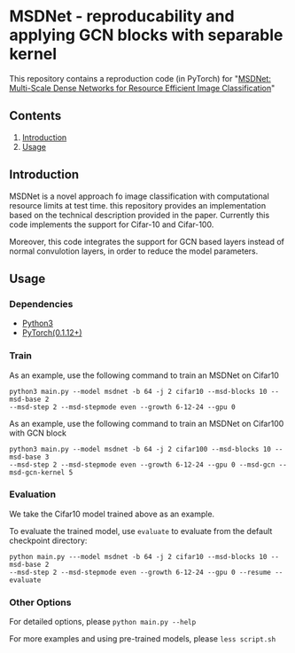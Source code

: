 # MSDNet - reproducability and applying GCN blocks with separable kernel

This repository contains a reproduction code
(in PyTorch) for
"[MSDNet: Multi-Scale Dense Networks for Resource Efficient Image Classification](https://arxiv.org/abs/1703.09844)"

## Contents

1. [Introduction](#introduction)
2. [Usage](#usage)

## Introduction

MSDNet is a novel approach fo image classification with computational resource limits
at test time. this repository provides an implementation based on the technical description
provided in the paper. Currently this code implements the support for Cifar-10 and Cifar-100.

Moreover, this code integrates the support for GCN based layers instead of normal convulotion layers,
in order to reduce the model parameters.

## Usage

### Dependencies

- [Python3](https://www.python.org/downloads/)
- [PyTorch(0.1.12+)](http://pytorch.org)


### Train
As an example, use the following command to train an MSDNet on Cifar10

```
python3 main.py --model msdnet -b 64 -j 2 cifar10 --msd-blocks 10 --msd-base 2
--msd-step 2 --msd-stepmode even --growth 6-12-24 --gpu 0
```

As an example, use the following command to train an MSDNet on Cifar100 with GCN block

```
python3 main.py --model msdnet -b 64 -j 2 cifar100 --msd-blocks 10 --msd-base 3
--msd-step 2 --msd-stepmode even --growth 6-12-24 --gpu 0 --msd-gcn --msd-gcn-kernel 5
```


### Evaluation
We take the Cifar10 model trained above as an example.

To evaluate the trained model, use `evaluate` to evaluate from the default checkpoint directory:

```
python main.py ---model msdnet -b 64 -j 2 cifar10 --msd-blocks 10 --msd-base 2
--msd-step 2 --msd-stepmode even --growth 6-12-24 --gpu 0 --resume --evaluate
```


### Other Options
For detailed options, please `python main.py --help`

For more examples and using pre-trained models, please `less script.sh`
